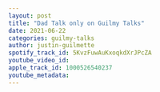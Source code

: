 ```yaml
---
layout: post
title: "Dad Talk only on Guilmy Talks"
date: 2021-06-22
categories: guilmy-talks
author: justin-guilmette
spotify_track_id: 5KvzFuwAuKxoqkdXrJPcZA
youtube_video_id: 
apple_track_id: 1000526540237
youtube_metadata: 
---
```

